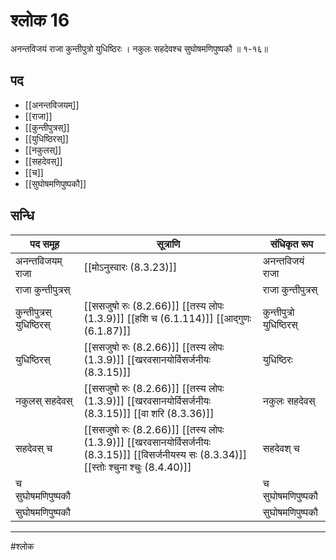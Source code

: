 # श्लोक 16

अनन्तविजयं राजा कुन्तीपुत्रो युधिष्ठिरः ।
नकुलः सहदेवश्च सुघोषमणिपुष्पकौ ॥ १-१६॥


## पद 

- [[अनन्तविजयम्]]
- [[राजा]]
- [[कुन्तीपुत्रस्]]
- [[युधिष्ठिरस्]]
- [[नकुलस्]]
- [[सहदेवस्]]
- [[च]]
- [[सुघोषमणिपुष्पकौ]]

## सन्धि

| पद समूह | सूत्राणि | संधिकृत रूप |
| ----- | ----- | ----- |
| अनन्तविजयम् राजा |  [[मोऽनुस्वारः (8.3.23)]] | अनन्तविजयं राजा |
| राजा कुन्तीपुत्रस् |  | राजा कुन्तीपुत्रस् |
| कुन्तीपुत्रस् युधिष्ठिरस् |  [[ससजुषो रुः (8.2.66)]] [[तस्य लोपः (1.3.9)]] [[हशि च (6.1.114)]] [[आद्गुणः (6.1.87)]] | कुन्तीपुत्रो युधिष्ठिरस् |
| युधिष्ठिरस् |  [[ससजुषो रुः (8.2.66)]] [[तस्य लोपः (1.3.9)]] [[खरवसानयोर्विसर्जनीयः (8.3.15)]] | युधिष्ठिरः |
| नकुलस् सहदेवस् |  [[ससजुषो रुः (8.2.66)]] [[तस्य लोपः (1.3.9)]] [[खरवसानयोर्विसर्जनीयः (8.3.15)]] [[वा शरि (8.3.36)]] | नकुलः सहदेवस् |
| सहदेवस् च |  [[ससजुषो रुः (8.2.66)]] [[तस्य लोपः (1.3.9)]] [[खरवसानयोर्विसर्जनीयः (8.3.15)]] [[विसर्जनीयस्य सः (8.3.34)]] [[स्तोः श्चुना श्चुः (8.4.40)]] | सहदेवश् च |
| च सुघोषमणिपुष्पकौ |  | च सुघोषमणिपुष्पकौ |
| सुघोषमणिपुष्पकौ |  | सुघोषमणिपुष्पकौ |


---

#श्लोक